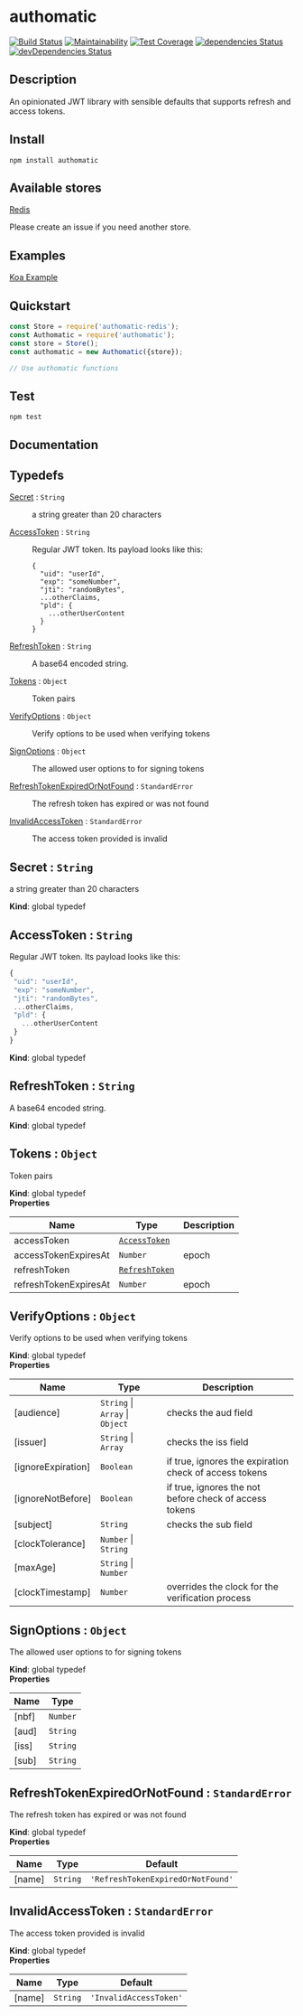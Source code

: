 # authomatic
[![Build Status](https://travis-ci.org/wearereasonablepeople/authomatic.svg?branch=master)](https://travis-ci.org/wearereasonablepeople/authomatic)
[![Maintainability](https://api.codeclimate.com/v1/badges/314b595549aca68c5c6c/maintainability)](https://codeclimate.com/github/wearereasonablepeople/authomatic/maintainability)
[![Test Coverage](https://api.codeclimate.com/v1/badges/314b595549aca68c5c6c/test_coverage)](https://codeclimate.com/github/wearereasonablepeople/authomatic/test_coverage)
[![dependencies Status](https://david-dm.org/wearereasonablepeople/authomatic/status.svg)](https://david-dm.org/wearereasonablepeople/authomatic)
[![devDependencies Status](https://david-dm.org/awearereasonablepeople/authomatic/dev-status.svg)](https://david-dm.org/wearereasonablepeople/authomatic?type=dev)

## Description
An opinionated JWT library with sensible defaults that supports refresh and access tokens.

## Install
```
npm install authomatic
```

## Available stores
[Redis](https://github.com/wearereasonablepeople/authomatic-redis)

Please create an issue if you need another store.

## Examples
[Koa Example](/examples/koa.js)

## Quickstart
```javascript
const Store = require('authomatic-redis');
const Authomatic = require('authomatic');
const store = Store();
const authomatic = new Authomatic({store});

// Use authomatic functions
```

## Test
```
npm test
```

## Documentation

## Typedefs

<dl>
<dt><a href="#Secret">Secret</a> : <code>String</code></dt>
<dd><p>a string greater than 20 characters</p>
</dd>
<dt><a href="#AccessToken">AccessToken</a> : <code>String</code></dt>
<dd><p>Regular JWT token.
Its payload looks like this:</p>
<pre><code class="language-javascript">{
  &quot;uid&quot;: &quot;userId&quot;,
  &quot;exp&quot;: &quot;someNumber&quot;,
  &quot;jti&quot;: &quot;randomBytes&quot;,
  ...otherClaims,
  &quot;pld&quot;: {
    ...otherUserContent
  }
}
</code></pre>
</dd>
<dt><a href="#RefreshToken">RefreshToken</a> : <code>String</code></dt>
<dd><p>A base64 encoded string.</p>
</dd>
<dt><a href="#Tokens">Tokens</a> : <code>Object</code></dt>
<dd><p>Token pairs</p>
</dd>
<dt><a href="#VerifyOptions">VerifyOptions</a> : <code>Object</code></dt>
<dd><p>Verify options to be used when verifying tokens</p>
</dd>
<dt><a href="#SignOptions">SignOptions</a> : <code>Object</code></dt>
<dd><p>The allowed user options to for signing tokens</p>
</dd>
<dt><a href="#RefreshTokenExpiredOrNotFound">RefreshTokenExpiredOrNotFound</a> : <code>StandardError</code></dt>
<dd><p>The refresh token has expired or was not found</p>
</dd>
<dt><a href="#InvalidAccessToken">InvalidAccessToken</a> : <code>StandardError</code></dt>
<dd><p>The access token provided is invalid</p>
</dd>
</dl>

<a name="Secret"></a>

## Secret : <code>String</code>
a string greater than 20 characters

**Kind**: global typedef  
<a name="AccessToken"></a>

## AccessToken : <code>String</code>
Regular JWT token.
Its payload looks like this:
 ```js
{
  "uid": "userId",
  "exp": "someNumber",
  "jti": "randomBytes",
  ...otherClaims,
  "pld": {
    ...otherUserContent
  }
}
 ```

**Kind**: global typedef  
<a name="RefreshToken"></a>

## RefreshToken : <code>String</code>
A base64 encoded string.

**Kind**: global typedef  
<a name="Tokens"></a>

## Tokens : <code>Object</code>
Token pairs

**Kind**: global typedef  
**Properties**

| Name | Type | Description |
| --- | --- | --- |
| accessToken | [<code>AccessToken</code>](#AccessToken) |  |
| accessTokenExpiresAt | <code>Number</code> | epoch |
| refreshToken | [<code>RefreshToken</code>](#RefreshToken) |  |
| refreshTokenExpiresAt | <code>Number</code> | epoch |

<a name="VerifyOptions"></a>

## VerifyOptions : <code>Object</code>
Verify options to be used when verifying tokens

**Kind**: global typedef  
**Properties**

| Name | Type | Description |
| --- | --- | --- |
| [audience] | <code>String</code> \| <code>Array</code> \| <code>Object</code> | checks the aud field |
| [issuer] | <code>String</code> \| <code>Array</code> | checks the iss field |
| [ignoreExpiration] | <code>Boolean</code> | if true, ignores the expiration check of access tokens |
| [ignoreNotBefore] | <code>Boolean</code> | if true, ignores the not before check of access tokens |
| [subject] | <code>String</code> | checks the sub field |
| [clockTolerance] | <code>Number</code> \| <code>String</code> |  |
| [maxAge] | <code>String</code> \| <code>Number</code> |  |
| [clockTimestamp] | <code>Number</code> | overrides the clock for the verification process |

<a name="SignOptions"></a>

## SignOptions : <code>Object</code>
The allowed user options to for signing tokens

**Kind**: global typedef  
**Properties**

| Name | Type |
| --- | --- |
| [nbf] | <code>Number</code> | 
| [aud] | <code>String</code> | 
| [iss] | <code>String</code> | 
| [sub] | <code>String</code> | 

<a name="RefreshTokenExpiredOrNotFound"></a>

## RefreshTokenExpiredOrNotFound : <code>StandardError</code>
The refresh token has expired or was not found

**Kind**: global typedef  
**Properties**

| Name | Type | Default |
| --- | --- | --- |
| [name] | <code>String</code> | <code>&#x27;RefreshTokenExpiredOrNotFound&#x27;</code> | 

<a name="InvalidAccessToken"></a>

## InvalidAccessToken : <code>StandardError</code>
The access token provided is invalid

**Kind**: global typedef  
**Properties**

| Name | Type | Default |
| --- | --- | --- |
| [name] | <code>String</code> | <code>&#x27;InvalidAccessToken&#x27;</code> | 


